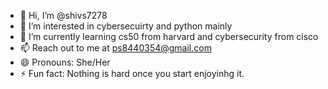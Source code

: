 - 👋 Hi, I’m @shivs7278
- 👀 I’m interested in cybersecuirty and python mainly
- 🌱 I’m currently learning cs50 from harvard and cybersecurity from cisco
- 📫 Reach out to me at ps8440354@gmail.com
- 😄 Pronouns: She/Her
- ⚡ Fun fact: Nothing is hard once you start enjoyinhg it.

<!---
shivs7278/shivs7278 is a ✨ special ✨ repository because its `README.md` (this file) appears on your GitHub profile.
You can click the Preview link to take a look at your changes.
--->
